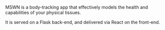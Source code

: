 MSWN is a body-tracking app that effectively models the health and capabilities of your physical tissues.

It is served on a Flask back-end, and delivered via React on the front-end.


